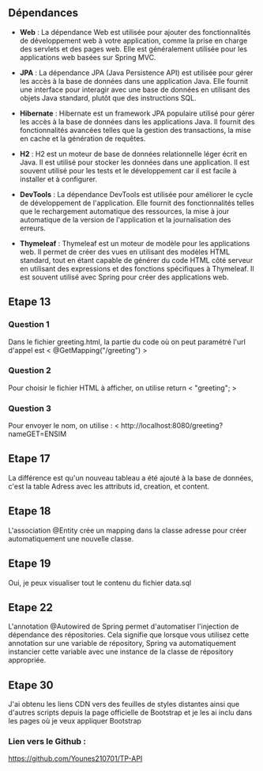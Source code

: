 ## Dépendances

- **Web** : La dépendance Web est utilisée pour ajouter des fonctionnalités de développement web à votre application, comme la prise en charge des servlets et des pages web. Elle est généralement utilisée pour les applications web basées sur Spring MVC.

- **JPA** : La dépendance JPA (Java Persistence API) est utilisée pour gérer les accès à la base de données dans une application Java. Elle fournit une interface pour interagir avec une base de données en utilisant des objets Java standard, plutôt que des instructions SQL.

- **Hibernate** : Hibernate est un framework JPA populaire utilisé pour gérer les accès à la base de données dans les applications Java. Il fournit des fonctionnalités avancées telles que la gestion des transactions, la mise en cache et la génération de requêtes.

- **H2** : H2 est un moteur de base de données relationnelle léger écrit en Java. Il est utilisé pour stocker les données dans une application. Il est souvent utilisé pour les tests et le développement car il est facile à installer et à configurer.

- **DevTools** : La dépendance DevTools est utilisée pour améliorer le cycle de développement de l'application. Elle fournit des fonctionnalités telles que le rechargement automatique des ressources, la mise à jour automatique de la version de l'application et la journalisation des erreurs.

- **Thymeleaf** : Thymeleaf est un moteur de modèle pour les applications web. Il permet de créer des vues en utilisant des modèles HTML standard, tout en étant capable de générer du code HTML côté serveur en utilisant des expressions et des fonctions spécifiques à Thymeleaf. Il est souvent utilisé avec Spring pour créer des applications web.


## Etape 13

### Question 1 

Dans le fichier greeting.html, la partie du code où on peut paramétré l'url d'appel est < @GetMapping("/greeting") >

### Question 2 

Pour choisir le fichier HTML à afficher, on utilise return < "greeting"; >

### Question 3 

Pour envoyer le nom, on utilise : <  http://localhost:8080/greeting?nameGET=ENSIM

## Etape 17

La différence est qu'un nouveau tableau a été ajouté à la base de données, c'est la table Adress avec les attributs id, creation, et content.

## Etape 18

L'association @Entity crée un mapping dans la classe adresse pour créer automatiquement une nouvelle classe.

## Etape 19

Oui, je peux visualiser tout le contenu du fichier data.sql

## Etape 22

L'annotation @Autowired de Spring permet d'automatiser l'injection de dépendance des répositories. Cela signifie que lorsque vous utilisez cette annotation sur une variable de répository, Spring va automatiquement instancier cette variable avec une instance de la classe de répository appropriée.

## Etape 30

J'ai obtenu les liens CDN vers des feuilles de styles distantes ainsi que d'autres scripts depuis la page officielle de Bootstrap et je les ai inclu dans les pages où je veux appliquer Bootstrap


### Lien vers le Github :

https://github.com/Younes210701/TP-API